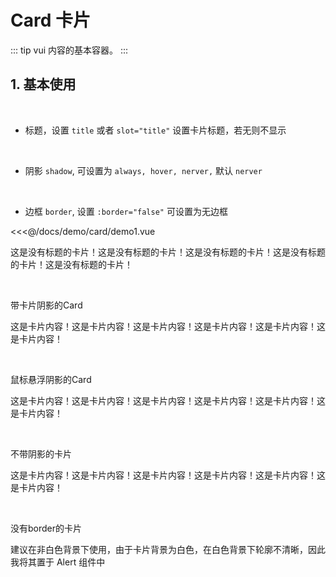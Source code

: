 # Card 卡片

::: tip
vui 内容的基本容器。
:::

## 1. 基本使用

<br>

-   标题，设置 `title` 或者 `slot="title"` 设置卡片标题，若无则不显示

<br>

-   阴影 `shadow`, 可设置为 `always, hover, nerver,` 默认 `nerver`

<br>

-   边框 `border`, 设置 `:border="false"` 可设置为无边框

<demo>
<div slot="code">

<<<@/docs/demo/card/demo1.vue

</div>
<div slot="comp">

<Card shadow="always">
<p>这是没有标题的卡片！这是没有标题的卡片！这是没有标题的卡片！这是没有标题的卡片！这是没有标题的卡片！</p>
</Card>

<br>
<Card shadow="always">
<p slot="title">带卡片阴影的Card</p>
<p>这是卡片内容！这是卡片内容！这是卡片内容！这是卡片内容！这是卡片内容！这是卡片内容！</p>
</Card>

<br>

<Card shadow="hover">
<p slot="title">鼠标悬浮阴影的Card</p>
<p>这是卡片内容！这是卡片内容！这是卡片内容！这是卡片内容！这是卡片内容！这是卡片内容！ </p>
</Card>

<br>

<Card>
<p slot="title">不带阴影的卡片</p>
<p>这是卡片内容！这是卡片内容！这是卡片内容！这是卡片内容！这是卡片内容！这是卡片内容！ </p>

</Card>

<br>

<Alert>
<Card :bordered="false" shadow="hover" style="">
<p slot="title">没有border的卡片</p>
<p>建议在非白色背景下使用，由于卡片背景为白色，在白色背景下轮廓不清晰，因此我将其置于 Alert 组件中 </p>
</Card>
</Alert>
</div>
</demo>

<BackTop />
